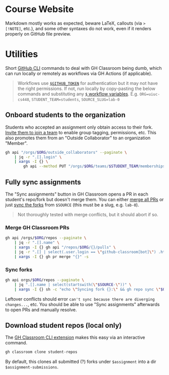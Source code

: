 # Course Website

Markdown mostly works as expected, beware LaTeX, callouts (via `> [!NOTE]`, etc.), and some other syntaxes do not work, even if it renders properly on GitHub file preview.

# Utilities

Short [GitHub CLI](https://cli.github.com/manual/) commands to deal with GH Classroom being dumb, which can run locally or remotely as workflows via GH Actions (if applicable).

> Workflows use [`$GITHUB_TOKEN`](https://docs.github.com/en/actions/security-for-github-actions/security-guides/automatic-token-authentication) for authentication but it may not have the right permissions. If not, run locally by copy-pasting the below commands and substituting any [`$` workflow variables](https://github.com/organizations/uiuc-cs448/settings/variables/actions).
> E.g. `ORG=uiuc-cs448`, `STUDENT_TEAM=students`, `SOURCE_SLUG=lab-0`

## Onboard students to the organization

Students who accepted an assignment only obtain access to their fork. [Invite them to join a team](https://docs.github.com/en/rest/teams/members?apiVersion=2022-11-28#add-or-update-team-membership-for-a-user) to enable group tagging, permissions, etc. This also promotes them from an "Outside Collaborator" to an organization "Member".

```bash
gh api "/orgs/$ORG/outside_collaborators" --paginate \
    | jq -r ".[].login" \
    | xargs -I {} \
        gh api --method PUT "/orgs/$ORG/teams/$STUDENT_TEAM/memberships/{}" -f "role=member"
```

## Fully sync assignments

The "Sync assignments" button in GH Classroom opens a PR in each student's repo/fork but doesn't merge them. You can either [merge all PRs](https://cli.github.com/manual/gh_pr_merge) or just [sync the forks](https://cli.github.com/manual/gh_repo_sync) from `$SOURCE` (this must be a slug, e.g. `lab-0`).

> Not thoroughly tested with merge conflicts, but it should abort if so.

### Merge GH Classroom PRs

```bash
gh api /orgs/$ORG/repos --paginate \
    | jq -r ".[].name" \
    | xargs -I {} gh api "/repos/$ORG/{}/pulls" \
    | jq -r ".[] | select(.user.login == \"github-classroom[bot]\") .html_url" \
    | xargs -I {} gh pr merge "{}" -s
```

### Sync forks

```bash
gh api orgs/$ORG/repos --paginate \
    | jq ".[].name | select(startswith(\"$SOURCE-\"))" \
    | xargs -I {} sh -c "echo \"Syncing fork {}:\" && gh repo sync \"$ORG/{}\" -s \"$ORG/$SOURCE\""
```

Leftover conflicts should error `can't sync because there are diverging changes...`, etc. You should be able to use "Sync assignments" afterwards to open PRs and manually resolve.

## Download student repos (local only)

The [GH Classroom CLI extension](https://docs.github.com/en/education/manage-coursework-with-github-classroom/teach-with-github-classroom/using-github-classroom-with-github-cli) makes this easy via an interactive command.

```bash
gh classroom clone student-repos
```

By default, this clones all submitted (?) forks under `$assignment` into a dir `$assignment-submissions`.
